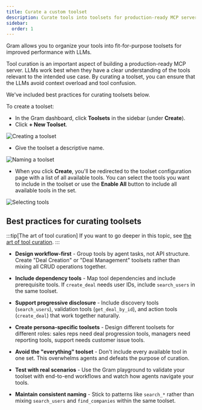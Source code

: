```yaml
---
title: Curate a custom toolset
description: Curate tools into toolsets for production-ready MCP servers on the Gram platform.
sidebar:
  order: 1
---
```


Gram allows you to organize your tools into fit-for-purpose toolsets for improved performance with LLMs.

Tool curation is an important aspect of building a production-ready MCP server. LLMs work best when they have a clear understanding of the tools relevant to the intended use case. By curating a toolset, you can ensure that the LLMs avoid context overload and tool confusion.

We've included best practices for curating toolsets below.

To create a toolset:

- In the Gram dashboard, click **Toolsets** in the sidebar (under **Create**).
- Click **+ New Toolset**.

![Creating a toolset](/assets/docs/gram/img/guides/build-mcp/02-adding-toolsets.png)

- Give the toolset a descriptive name.

![Naming a toolset](/assets/docs/gram/img/guides/build-mcp/02-naming-toolset.png)

- When you click **Create**, you'll be redirected to the toolset configuration page with a list of all available tools. You can select the tools you want to include in the toolset or use the **Enable All** button to include all available tools in the set.

![Selecting tools](/assets/docs/gram/img/guides/build-mcp/02-selecting-tools.png)

## Best practices for curating toolsets

:::tip[The art of tool curation]
If you want to go deeper in this topic, see [the art of tool curation](/docs/gram/build-mcp/advanced-tool-curation).
:::

- **Design workflow-first** - Group tools by agent tasks, not API structure. Create "Deal Creation" or "Deal Management" toolsets rather than mixing all CRUD operations together.

- **Include dependency tools** - Map tool dependencies and include prerequisite tools. If `create_deal` needs user IDs, include `search_users` in the same toolset.

- **Support progressive disclosure** - Include discovery tools (`search_users`), validation tools (`get_deal_by_id`), and action tools (`create_deal`) that work together naturally.

- **Create persona-specific toolsets** - Design different toolsets for different roles: sales reps need deal progression tools, managers need reporting tools, support needs customer issue tools.

- **Avoid the "everything" toolset** - Don't include every available tool in one set. This overwhelms agents and defeats the purpose of curation.

- **Test with real scenarios** - Use the Gram playground to validate your toolset with end-to-end workflows and watch how agents navigate your tools.

- **Maintain consistent naming** - Stick to patterns like `search_*` rather than mixing `search_users` and `find_companies` within the same toolset.
